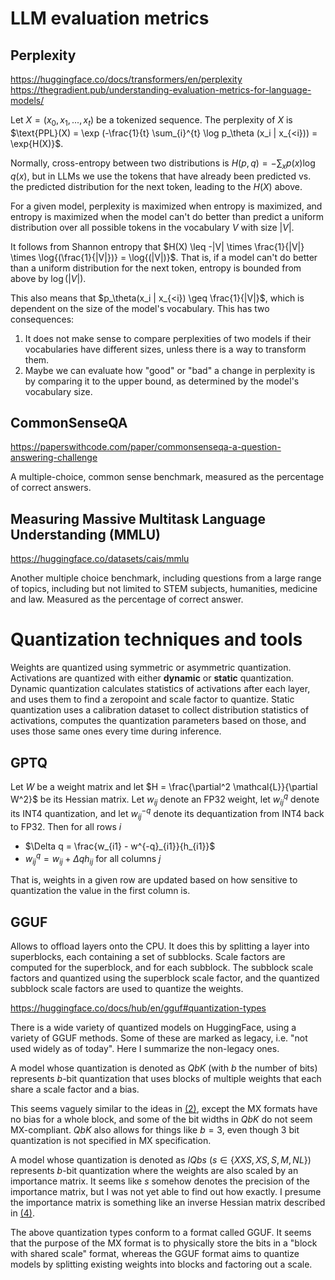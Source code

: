 # LLM evaluation metrics

## Perplexity

https://huggingface.co/docs/transformers/en/perplexity
https://thegradient.pub/understanding-evaluation-metrics-for-language-models/

Let $X = (x_0, x_1, ..., x_t)$ be a tokenized sequence. The perplexity of $X$ is 
$\text{PPL}(X) = \exp (-\frac{1}{t} \sum_{i}^{t} \log p_\theta (x_i | x_{<i})) = \exp{H(X)}$.

Normally, cross-entropy between two distributions is $H(p,q) = - \sum_x p(x) \log q(x)$, but in LLMs we use the tokens that have already been predicted vs. the predicted distribution for the next token, leading to the $H(X)$ above.

For a given model, perplexity is maximized when entropy is maximized, and entropy is maximized when the model can't do better than predict a uniform distribution over all possible tokens in the vocabulary $V$ with size $|V|$.

It follows from Shannon entropy that
$H(X) \leq -|V| \times \frac{1}{|V|} \times \log{(\frac{1}{|V|})} = \log{(|V|)}$. That is, if a model can't do better than a uniform distribution for the next token, entropy is bounded from above by $\log{(|V|)}$.

This also means that $p_\theta(x_i | x_{<i}) \geq \frac{1}{|V|}$, which is dependent on the size of the model's vocabulary. This has two consequences:

1. It does not make sense to compare perplexities of two models if their vocabularies have different sizes, unless there is a way to transform them. 
2. Maybe we can evaluate how "good" or "bad" a change in perplexity is by comparing it to the upper bound, as determined by the model's vocabulary size.

## CommonSenseQA
https://paperswithcode.com/paper/commonsenseqa-a-question-answering-challenge

A multiple-choice, common sense benchmark, measured as the percentage of correct answers.

## Measuring Massive Multitask Language Understanding (MMLU)
https://huggingface.co/datasets/cais/mmlu

Another multiple choice benchmark, including questions from a large range of topics, including but not limited to STEM subjects, humanities, medicine and law. Measured as the percentage of correct answer.

# Quantization techniques and tools

Weights are quantized using symmetric or asymmetric quantization. Activations are quantized with either **dynamic** or **static** quantization. Dynamic quantization calculates statistics of activations after each layer, and uses them to find a zeropoint and scale factor to quantize. Static quantization uses a calibration dataset to collect distribution statistics of activations, computes the quantization parameters based on those, and uses those same ones every time during inference.

## GPTQ
Let $W$ be a weight matrix and let $H = \frac{\partial^2 \mathcal{L}}{\partial W^2}$ be its Hessian matrix. Let $w_{ij}$ denote an FP32 weight, let $w^q_{ij}$ denote its INT4 quantization, and let $w^{-q}_{ij}$ denote its dequantization from INT4 back to FP32. Then for all rows $i$
 - $\Delta q = \frac{w_{i1} - w^{-q}_{i1}}{h_{i1}}$
 - $w^{q}_{ij} = w_{ij} + \Delta q h_{ij}$ for all columns $j$

 That is, weights in a given row are updated based on how sensitive to quantization the value in the first column is.

## GGUF
Allows to offload layers onto the CPU. It does this by splitting a layer into superblocks, each containing a set of subblocks. Scale factors are computed for the superblock, and for each subblock. The subblock scale factors and quantized using the superblock scale factor, and the quantized subblock scale factors are used to quantize the weights.

https://huggingface.co/docs/hub/en/gguf#quantization-types

There is a wide variety of quantized models on HuggingFace, using a variety of GGUF methods. Some of these are marked as legacy, i.e. "not used widely as of today". Here I summarize the non-legacy ones.

A model whose quantization is denoted as $QbK$ (with $b$ the number of bits) represents $b$-bit quantization that uses blocks of multiple weights that each share a scale factor and a bias. 

This seems vaguely similar to the ideas in [(2)](#literature), except the MX formats have no bias for a whole block, and some of the bit widths in $QbK$ do not seem MX-compliant. $QbK$ also allows for things like $b=3$, even though 3 bit quantization is not specified in MX specification.

A model whose quantization is denoted as $IQbs$ ($s \in \{XXS, XS, S, M, NL\}$) represents $b$-bit quantization where the weights are also scaled by an importance matrix. It seems like $s$ somehow denotes the precision of the importance matrix, but I was not yet able to find out how exactly. I presume the importance matrix is something like an inverse Hessian matrix described in [(4)](#literature).

The above quantization types conform to a format called GGUF. It seems that the purpose of the MX format is to physically store the bits in a "block with shared scale" format, whereas the GGUF format aims to quantize models by splitting existing weights into blocks and factoring out a scale.